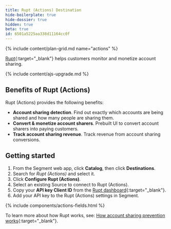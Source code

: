 ```yaml
---
title: Rupt (Actions) Destination
hide-boilerplate: true
hide-dossier: true
hidden: true
beta: true
id: 6501a5225aa338d11164cc0f
---
```


{% include content/plan-grid.md name="actions" %}

[Rupt](https://rupt.dev?utm_source=segment.com&utm_medium=docs&utm_campaign=partners){:target="_blank"} helps customers monitor and monetize account sharing.

{% include content/ajs-upgrade.md %}

## Benefits of Rupt (Actions)

Rupt (Actions) provides the following benefits:

- **Account sharing detection**. Find out exactly which accounts are being shared and how many people are sharing them.
- **Convert & monetize account sharers**. Prebuilt UI to convert account sharers into paying customers.
- **Track account sharing revenue**. Track revenue from account sharing conversions.

## Getting started

1. From the Segment web app, click **Catalog**, then click **Destinations**.
2. Search for *Rupt (Actions)* and select it.
3. Click **Configure Rupt (Actions)**.
4. Select an existing Source to connect to Rupt (Actions).
5. Copy your **API key Client ID** from the [Rupt dashboard](https://dashboard.rupt.dev?utm_source=segment.com&utm_medium=docs&utm_campaign=partners){:target="_blank"}.
6. Add your API key to the Rupt (Actions) settings in Segment.

{% include components/actions-fields.html %}

To learn more about how Rupt works, see: [How account sharing prevention works](https://www.rupt.dev/docs/how-account-sharing-prevention-works?utm_source=segment.com&utm_medium=docs&utm_campaign=partners){:target="_blank"}.
